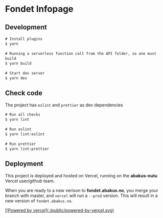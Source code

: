 # Fondet Infopage

## Development

```shell
# Install plugins
$ yarn

# Running a serverless function call from the API folder, so one must build
$ yarn build

# Start dev server
$ yarn dev
```

## Check code

The project has `eslint` and `prettier` as dev dependencies

```shell
# Run all checks
$ yarn lint

# Run eslint
$ yarn lint:eslint

# Run prettier
$ yarn lint:prettier
```

## Deployment

This project is deployed and hosted on Vercel, running on the **abakus-nutu** Vercel user/github team.

When you are ready to a new verison to **fondet.abakus.no**, you merge your branch with master, and `vercel` will run a `--prod` version. This will result in a new version of `fondet.abakus.no`.

<a href="https://vercel.com/?utm_source=team_XD0ckB9pO5pVMJVVqyDd9zDp&utm_campaign=oss" target="_blank">
  ![Powered by vercel](./public/powered-by-vercel.svg)
</a>
